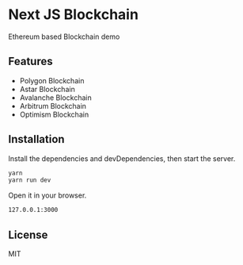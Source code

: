 # Next JS Blockchain

Ethereum based Blockchain demo

## Features

- Polygon Blockchain
- Astar Blockchain
- Avalanche Blockchain
- Arbitrum Blockchain
- Optimism Blockchain

## Installation

Install the dependencies and devDependencies, then start the server.

```sh
yarn
yarn run dev
```

Open it in your browser.

```sh
127.0.0.1:3000
```

## License

MIT
